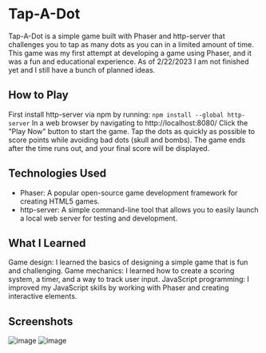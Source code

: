 # Tap-A-Dot
Tap-A-Dot is a simple game built with Phaser and http-server that challenges you to tap as many dots as you can in a limited amount of time. This game was my first attempt at developing a game using Phaser, and it was a fun and educational experience. As of 2/22/2023 I am not finished yet and I still have a bunch of planned ideas.

## How to Play 
First install http-server via npm by running:
`npm install --global http-server`
In a web browser by navigating to http://localhost:8080/
Click the "Play Now" button to start the game.
Tap the dots as quickly as possible to score points while avoiding bad dots (skull and bombs).
The game ends after the time runs out, and your final score will be displayed.

## Technologies Used
* Phaser: A popular open-source game development framework for creating HTML5 games.
* http-server: A simple command-line tool that allows you to easily launch a local web server for testing and development.

## What I Learned
Game design: I learned the basics of designing a simple game that is fun and challenging.
Game mechanics: I learned how to create a scoring system, a timer, and a way to track user input.
JavaScript programming: I improved my JavaScript skills by working with Phaser and creating interactive elements.

## Screenshots
![image](https://user-images.githubusercontent.com/34982031/220815427-f31c0e58-36ea-4a9a-94b9-3bb864ffddb4.png)
![image](https://user-images.githubusercontent.com/34982031/220815447-5ba8c822-984c-4ec4-b4d6-74bf4f3fd4f7.png)
